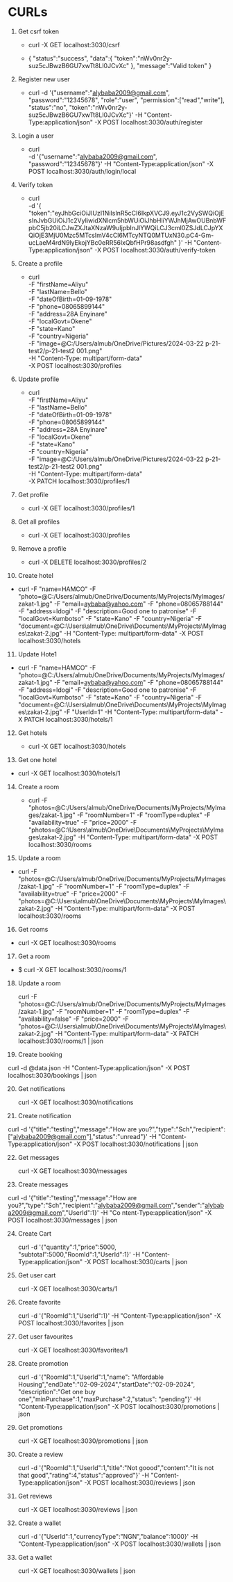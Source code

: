 # CURLs

1.  Get csrf token
    
    * curl -X GET localhost:3030/csrf
   
    * {
      "status":"success",
      "data":{
         "token":"nWv0nr2y-suz5cJBwzB6GU7xwTt8Ll0JCvXc"
         },
      "message":"Valid token"
      }

2. Register new user

   * curl -d '{"username":"alybaba2009@gmail.com", "password":"12345678", "role":"user", "permission":["read","write"], "status":"no", "token":"nWv0nr2y-suz5cJBwzB6GU7xwTt8Ll0JCvXc"}' -H "Content-Type:application/json" -X POST localhost:3030/auth/register
   

3. Login a user
    
    *  curl \
        -d '{"username":"alybaba2009@gmail.com", "password":"12345678"}' 
        -H "Content-Type:application/json" 
        -X POST localhost:3030/auth/login/local
    

4. Verify token

   *  curl \
   -d '{
      "token":"eyJhbGciOiJIUzI1NiIsInR5cCI6IkpXVCJ9.eyJ1c2VySWQiOjEsInJvbGUiOiJ1c2VyIiwidXNlcm5hbWUiOiJhbHliYWJhMjAwOUBnbWFpbC5jb20iLCJwZXJtaXNzaW9uIjpbInJlYWQiLCJ3cml0ZSJdLCJpYXQiOjE3MjU0Mzc5MTcsImV4cCI6MTcyNTQ0MTUxN30.pC4-Gm-ucLaeM4rdN9lyEkojYBc0eRR56lxQbfHPr98asdfgh"
      }' 
   -H "Content-Type:application/json" 
   -X POST localhost:3030/auth/verify-token
   
   

5. Create a profile

   * curl \
     -F "firstName=Aliyu" \
     -F "lastName=Bello" \
     -F "dateOfBirth=01-09-1978" \
     -F "phone=08065899144" \
     -F "address=28A Enyinare" \
     -F "localGovt=Okene" \
     -F "state=Kano" \
     -F "country=Nigeria" \
     -F "image=@C:/Users/almub/OneDrive/Pictures/2024-03-22 p-21-test2/p-21-test2 001.png" \
     -H "Content-Type: multipart/form-data" \
     -X POST localhost:3030/profiles
   
   
6. Update profile 
   
   * curl \
     -F "firstName=Aliyu" \
     -F "lastName=Bello" \
     -F "dateOfBirth=01-09-1978" \
     -F "phone=08065899144" \
     -F "address=28A Enyinare" \
     -F "localGovt=Okene" \
     -F "state=Kano" \
     -F "country=Nigeria" \
     -F "image=@C:/Users/almub/OneDrive/Pictures/2024-03-22 p-21-test2/p-21-test2 001.png" \
     -H "Content-Type: multipart/form-data" \
     -X PATCH localhost:3030/profiles/1


7. Get profile

   * curl -X GET localhost:3030/profiles/1


8. Get all profiles

   *  curl -X GET localhost:3030/profiles


9. Remove a profile 

   *  curl -X DELETE localhost:3030/profiles/2

10. Create hotel 

   * curl -F "name=HAMCO" -F "photo=@C:/Users/almub/OneDrive/Documents/MyProjects/MyImages/zakat-1.jpg" -F "email=aybaba@yahoo.com" -F "phone=08065788144" -F "address=Idogi" -F "description=Good one to patronise" -F "localGovt=Kumbotso" -F "state=Kano" -F "country=Nigeria" -F "document=@C:\Users\almub\OneDrive\Documents\MyProjects\MyImages\zakat-2.jpg" -H "Content-Type: multipart/form-data" -X POST localhost:3030/hotels

11. Update Hote1
   *  curl -F "name=HAMCO" -F "photo=@C:/Users/almub/OneDrive/Documents/MyProjects/MyImages/zakat-1.jpg" -F "email=aybaba@yahoo.com" -F "phone=08065788144" -F "address=Idogi" -F "description=Good one to patronise" -F "localGovt=Kumbotso" -F "state=Kano" -F "country=Nigeria" -F "document=@C:\Users\almub\OneDrive\Documents\MyProjects\MyImages\zakat-2.jpg" -F "UserId=1" -H "Content-Type: multipart/form-data" -X PATCH localhost:3030/hotels/1
    

12. Get hotels

    * curl -X GET localhost:3030/hotels


13. Get one hotel

   * curl -X GET localhost:3030/hotels/1

14. Create a room

    *  curl -F "photos=@C:/Users/almub/OneDrive/Documents/MyProjects/MyImages/zakat-1.jpg" -F "roomNumber=1" -F "roomType=duplex" -F "availability=true" -F "price=2000" -F "photos=@C:\Users\almub\OneDrive\Documents\MyProjects\MyImages\zakat-2.jpg" -H "Content-Type: multipart/form-data" -X POST localhost:3030/rooms


15. Update a room 

   * curl -F "photos=@C:/Users/almub/OneDrive/Documents/MyProjects/MyImages/zakat-1.jpg" -F "roomNumber=1" -F "roomType=duplex" -F "availability=true" -F "price=2000" -F "photos=@C:\Users\almub\OneDrive\Documents\MyProjects\MyImages\zakat-2.jpg" -H "Content-Type: multipart/form-data" -X POST localhost:3030/rooms

16. Get rooms

   *  curl -X GET localhost:3030/rooms

17. Get a room

   * $ curl -X GET localhost:3030/rooms/1

18. Update a room

    curl -F "photos=@C:/Users/almub/OneDrive/Documents/MyProjects/MyImages/zakat-1.jpg" -F "roomNumber=1" -F "roomType=duplex" -F "availability=false" -F "price=2000" -F "photos=@C:\Users\almub\OneDrive\Documents\MyProjects\MyImages\zakat-2.jpg" -H "Content-Type: multipart/form-data" -X PATCH localhost:3030/rooms/1 | json


19. Create booking

   curl -d @data.json -H "Content-Type:application/json" -X POST localhost:3030/bookings | json


20. Get notifications
    
    curl -X GET localhost:3030/notifications

21. Create notification

   curl -d '{"title":"testing","message":"How are you?","type":"Sch","recipient":["alybaba2009@gmail.com"],"status":"unread"}' -H "Content-Type:application/json" -X POST localhost:3030/notifications | json

22. Get messages
    
    curl -X GET localhost:3030/messages

23. Create messages

   curl -d '{"title":"testing","message":"How are you?","type":"Sch","recipient":"alybaba2009@gmail.com","sender":"alybaba2009@gmail.com","UserId":1}' -H "Co
   ntent-Type:application/json" -X POST localhost:3030/messages | json

24. Create Cart

    curl -d '{"quantity":1,"price":5000, "subtotal":5000,"RoomId":1,"UserId":1}' -H "Content-Type:application/json" -X POST localhost:3030/carts | json 

25. Get user cart
    
    curl -X GET localhost:3030/carts/1

25. Create favorite
    
    curl -d '{"RoomId":1,"UserId":1}' -H "Content-Type:application/json" -X POST localhost:3030/favorites | json

26. Get user favourites

    curl -X GET localhost:3030/favorites/1

26. Create promotion

    curl -d '{"RoomId":1,"UserId":1,"name": "Affordable Housing","endDate":"02-09-2024","startDate":"02-09-2024", "description":"Get one buy one","minPurchase":1,"maxPurchase":2,"status": "pending"}' -H "Content-Type:application/json" -X POST localhost:3030/promotions | json

27. Get promotions

    curl -X GET localhost:3030/promotions | json

28. Create a review

    curl -d '{"RoomId":1,"UserId":1,"title":"Not goood","content":"It is not that good","rating":4,"status":"approved"}' -H "Content-Type:application/json" -X POST localhost:3030/reviews | json

29. Get reviews

    curl -X GET localhost:3030/reviews | json

30. Create a wallet

    curl -d '{"UserId":1,"currencyType":"NGN","balance":1000}' -H "Content-Type:application/json" -X POST localhost:3030/wallets | json

31. Get a wallet
    
    curl -X GET localhost:3030/wallets | json